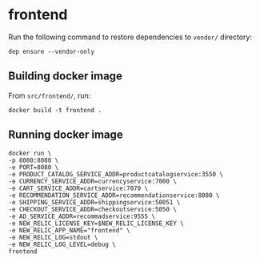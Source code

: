 # frontend

Run the following command to restore dependencies to `vendor/` directory:

    dep ensure --vendor-only

## Building docker image

From `src/frontend/`, run:

```
docker build -t frontend .
```

## Running docker image

```
docker run \
-p 8080:8080 \
-e PORT=8080 \
-e PRODUCT_CATALOG_SERVICE_ADDR=productcatalogservice:3550 \
-e CURRENCY_SERVICE_ADDR=currencyservice:7000 \
-e CART_SERVICE_ADDR=cartservice:7070 \
-e RECOMMENDATION_SERVICE_ADDR=recommendationservice:8080 \
-e SHIPPING_SERVICE_ADDR=shippingservice:50051 \
-e CHECKOUT_SERVICE_ADDR=checkoutservice:5050 \
-e AD_SERVICE_ADDR=recommadservice:9555 \
-e NEW_RELIC_LICENSE_KEY=$NEW_RELIC_LICENSE_KEY \
-e NEW_RELIC_APP_NAME="frontend" \
-e NEW_RELIC_LOG=stdout \
-e NEW_RELIC_LOG_LEVEL=debug \
frontend
```